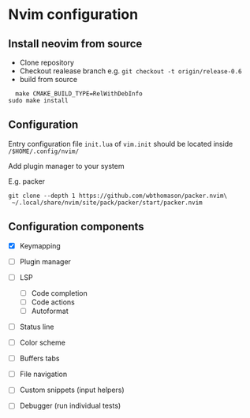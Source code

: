 # Nvim configuration

## Install neovim from source

* Clone repository
* Checkout realease branch e.g. `git checkout -t origin/release-0.6`
* build from source
```
  make CMAKE_BUILD_TYPE=RelWithDebInfo
sudo make install
```

## Configuration
Entry configuration file `init.lua` of `vim.init` should be located inside `/$HOME/.config/nvim/`

Add plugin manager to your system

E.g. packer
```
git clone --depth 1 https://github.com/wbthomason/packer.nvim\
 ~/.local/share/nvim/site/pack/packer/start/packer.nvim
```


## Configuration components

* [x] Keymapping

* [ ] Plugin manager

* [ ] LSP
	* [ ] Code completion
	* [ ] Code actions
	* [ ] Autoformat
* [ ] Status line
* [ ] Color scheme
* [ ] Buffers tabs

* [ ] File navigation

* [ ] Custom snippets (input helpers)
* [ ] Debugger (run individual tests)
